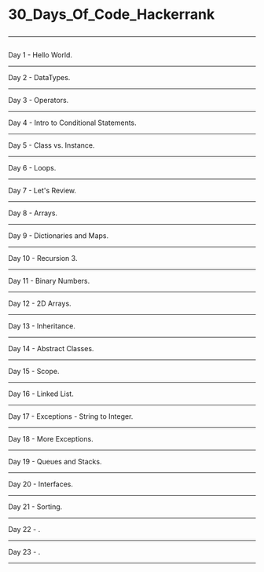 # 30_Days_Of_Code_Hackerrank<hr>
Day 1 - Hello World. <br><hr>
Day 2 - DataTypes. <br><hr>
Day 3 - Operators. <br><hr>
Day 4 - Intro to Conditional Statements. <br><hr>
Day 5 - Class vs. Instance. <br><hr>
Day 6 - Loops. <br><hr>
Day 7 - Let's Review. <br><hr>
Day 8 - Arrays. <br><hr>
Day 9 - Dictionaries and Maps. <br><hr>
Day 10 - Recursion 3. <br><hr>
Day 11 - Binary Numbers. <br><hr>
Day 12 - 2D Arrays. <br><hr>
Day 13 - Inheritance. <br><hr>
Day 14 - Abstract Classes. <br><hr>
Day 15 - Scope. <br><hr>
Day 16 - Linked List. <br><hr>
Day 17 - Exceptions - String to Integer. <br><hr>
Day 18 - More Exceptions. <br><hr>
Day 19 - Queues and Stacks. <br><hr>
Day 20 - Interfaces. <br><hr>
Day 21 - Sorting. <br><hr>
Day 22 - . <br><hr>
Day 23 - . <br><hr>
